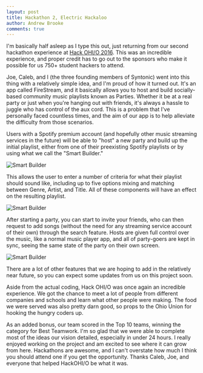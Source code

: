 ```yaml
---
layout: post
title: Hackathon 2, Electric Hackaloo
author: Andrew Brooke
comments: true
---
```


I'm basically half asleep as I type this out, just returning from our second hackathon experience at [Hack OHI/O 2016](http://hack.osu.edu/2016/). This was an incredible experience, and proper credit has to go out to the sponsors who make it possible for us 750+ student hackers to attend.

Joe, Caleb, and I (the three founding members of Syntonic) went into this thing with a relatively simple idea, and I'm proud of how it turned out. It's an app called FireStream, and it basically allows you to host and build socially-based community music playlists known as Parties. Whether it be at a real party or just when you're hanging out with friends, it's always a hassle to juggle who has control of the aux cord. This is a problem that I've personally faced countless times, and the aim of our app is to help alleviate the difficulty from those scenarios.

Users with a Spotify premium account (and hopefully other music streaming services in the future) will be able to "host" a new party and build up the initial playlist, either from one of their preexisting Spotify playlists or by using what we call the "Smart Builder."

<p class="mobile_screenshot">
	<img src="{{ site.url }}/img/FireStream/smart_builder.png" alt="Smart Builder">
</p>

This allows the user to enter a number of criteria for what their playlist should sound like, including up to five options mixing and matching between Genre, Artist, and Title. All of these components will have an effect on the resulting playlist.

<p class="mobile_screenshot">
	<img src="{{ site.url }}/img/FireStream/party.png" alt="Smart Builder">
</p>

After starting a party, you can start to invite your friends, who can then request to add songs (without the need for any streaming service account of their own) through the search feature. Hosts are given full control over the music, like a normal music player app, and all of party-goers are kept in sync, seeing the same state of the party on their own screen.

<p class="mobile_screenshot">
	<img src="{{ site.url }}/img/FireStream/search.png" alt="Smart Builder">
</p>

There are a lot of other features that we are hoping to add in the relatively near future, so you can expect some updates from us on this project soon.

Aside from the actual coding, Hack OHI/O was once again an incredible experience. We got the chance to meet a lot of people from different companies and schools and learn what other people were making. The food we were served was also pretty darn good, so props to the Ohio Union for hooking the hungry coders up.

As an added bonus, our team scored in the Top 10 teams, winning the category for Best Teamwork. I'm so glad that we were able to complete most of the ideas our vision detailed, especially in under 24 hours. I really enjoyed working on the project and am excited to see where it can grow from here. Hackathons are awesome, and I can't overstate how much I think you should attend one if you get the opportunity. Thanks Caleb, Joe, and everyone that helped HackOHI/O be what it was.
